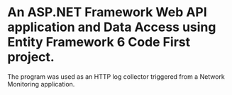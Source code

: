 # An ASP.NET Framework Web API application and Data Access using Entity Framework 6 Code First project.  
The program was used as an HTTP log collector triggered from a Network Monitoring application.
